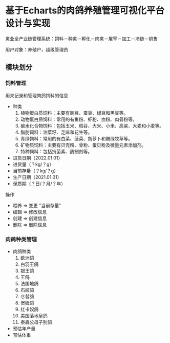 # 基于Echarts的肉鸽养殖管理可视化平台设计与实现

禽业全产业链管理系统：饲料－种禽－孵化－肉禽－屠宰－加工－冷链－销售

用户对象：养殖户，超级管理员

## 模块划分
### 饲料管理

用来记录和管理肉鸽饲料的信息

- 种类
	1. 植物蛋白质饲料：主要有豌豆、蚕豆、绿豆和黑豆等。
	2. 动物蛋白质饲料：常用的有鱼粉、虾粉、血粉、肉骨粉等。
	3. 碳水化合物饲料：包括玉米、稻谷、大米、小米、高粱、大麦和小麦等。
	4. 脂肪饲料：油菜籽、芝麻和花生等。
	5. 青绿饲料：常用的有白菜、菠菜、胡萝卜和嫩绿牧草等。
	6. 矿物质饲料：主要有贝壳粉、骨粉、蛋贝粉及微量元素添加剂。
	7. 特种饲料：包括抗菌素、酶制剂等。
- 进货日期（2022.01.01）
- 进货量（？kg/？g）
- 当前存量（？kg/？g）
- 生产日期（2021.01.01）
- 保质期（？日/？月/？年）

操作
- 喂养 => 变更 "当前存量"
- 编辑 => 修改信息
- 创建 => 创建信息
- 删除 => 删除信息

### 肉鸽种类管理

- 肉鸽种类	
	 1. 欧洲鸽
	 2. 白羽王鸽
	 3. 银王鸽
	 4. 王鸽
	 5. 法国地鸽
	 6. 石岐鸽
	 7. 仑替鸽
	 8. 贺姆鸽
	 9. 红卡奴鸽
	10. 美国落地皇鸽
	11. 泰森公母子别鸽
- 预估年产量
- 预估体重

